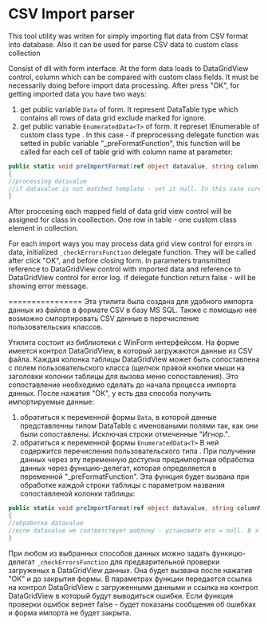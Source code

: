 ﻿CSV Import parser
========

This tool utility was writen for simply importing flat data from CSV format into database.
Also it can be used for parse CSV data to custom class collection

Consist of dll with form interface.
At the form data loads to DataGridView control, column which can be compared with custom class fields. It must be necessarily doing before import data processing.
After press "OK", for getting imported data you have two ways:
1. get public variable `Data` of form. It represent DataTable type which contains all rows of data grid exclude marked for ignore.
2. get public variable `EnumeratedData<T>` of form. It represet IEnumerable of custom class type <T>. In this case - if preprocessing delegate function was setted in public variable "_preFormatFunction", this function will be called for each cell of table grid with column name at parameter:

```c#
public static void preImportFormat(ref object datavalue, string column)
{
//processing datavalue
//if datavalue is not matched template - set it null. In this case curent row of data grid will be skip from import
}
```

After proccesing each mapped field of data grid view control will be assigned for class in coollection. One row in table - one custom class element in collection.

For each import ways you may process data grid view control for errors in data, initialized `_checkErrorsFunction` delegate function. They will be called after click "OK", and before closing form. In parameters transmitted reference to DataGridView control with imported data and reference to DataGridView control for error log. If delegate function return false - will be showing error message.

================
Эта утилита была создана для удобного импорта данных из файлов в формате CSV в базу MS SQL.
Также с помощью нее возможно смпортировать CSV данные в перечисление пользовательских классов.

Утилита состоит из библиотеки с WinForm интерфейсом.
На форме имеется контрол DataGridView, в который загружаются данные из CSV файла. Каждая колонка таблицы DataGridView может быть сопоставлена с полем пользовательского класса (щелчок правой кнопки мыши на заголовки колонки таблицы для вызова меню сопоставления). Это сопоставление необходимо сделать до начала процесса импорта данных.
После нажатия "ОК", у есть два способа получить импортируемые данные:
1. обратиться к переменной формы `Data`, в которой данные представленны типом DataTable с именоваными полями так, как они были сопоставлены. Исключая строки отмеченные "Игнор.".
2. обратиться к переменной формы `EnumeratedData<T>` В ней содержится перечисления пользовательского типа <T>. При получении данных через эту переменную доступна предимпортная обработка данных через функцию-делегат, которая определяется в переменной "_preFormatFunction". Эта функция будет вызвана при обработке каждой строки таблицы с параметром названия сопоставленой колонки таблицы:

```c#
public static void preImportFormat(ref object datavalue, string columnName)
{
//обработка datavalue
//если datavalue не соответствует шаблону - установите его = null. В этом случае вся обрабатываемая строка будет пропущена и не будет импортирована.
}
```

При любом из выбранных способов данных можно задать функицю-делегат `_checkErrorsFunction` для предварительной проверки загруженых в DataGridView данных. Она будет вызвана после нажатия "ОК" и до закрытия формы. В параметрах функции передается ссылка на контрол DataGridView с загруженными данными и ссылка на контрол DataGridView в который будут выводиться ошибки. Если функция проверки ошибок вернет false - будет показаны сообщения об ошибках и форма импорта не будет закрыта.
